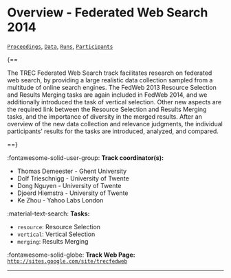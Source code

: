 # Overview - Federated Web Search 2014

[`Proceedings`](./proceedings.md), [`Data`](./data.md), [`Runs`](./runs.md), [`Participants`](./participants.md)

{==

The TREC Federated Web Search track facilitates research on federated web search, by providing a large realistic data collection sampled from a multitude of online search engines. The FedWeb 2013 Resource Selection and Results Merging tasks are again included in FedWeb 2014, and we additionally introduced the task of vertical selection. Other new aspects are the required link between the Resource Selection and Results Merging tasks, and the importance of diversity in the merged results. After an overview of the new data collection and relevance judgments, the individual participants’ results for the tasks are introduced, analyzed, and compared.

==}

:fontawesome-solid-user-group: **Track coordinator(s):**

- Thomas Demeester - Ghent University 
- Dolf Trieschnigg - University of Twente 
- Dong Nguyen - University of Twente 
- Djoerd Hiemstra - University of Twente 
- Ke Zhou - Yahoo Labs London 

:material-text-search: **Tasks:**

- `resource`: Resource Selection 
- `vertical`: Vertical Selection 
- `merging`: Results Merging 

:fontawesome-solid-globe: **Track Web Page:** [`http://sites.google.com/site/trecfedweb`](http://sites.google.com/site/trecfedweb) 

---

